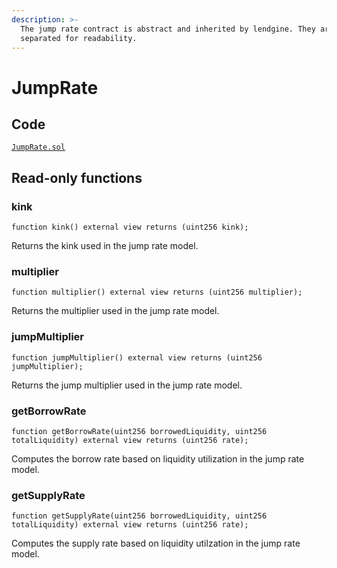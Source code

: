 ```yaml
---
description: >-
  The jump rate contract is abstract and inherited by lendgine. They are
  separated for readability.
---
```


# JumpRate

## Code

[`JumpRate.sol`](https://github.com/Numoen/pmmp/blob/main/src/core/JumpRate.sol)

## Read-only functions

### kink

```solidity
function kink() external view returns (uint256 kink);
```

Returns the kink used in the jump rate model.

### multiplier

```solidity
function multiplier() external view returns (uint256 multiplier);
```

Returns the multiplier used in the jump rate model.

### jumpMultiplier

```solidity
function jumpMultiplier() external view returns (uint256 jumpMultiplier);
```

Returns the jump multiplier used in the jump rate model.

### getBorrowRate

```solidity
function getBorrowRate(uint256 borrowedLiquidity, uint256 totalLiquidity) external view returns (uint256 rate);
```

Computes the borrow rate based on liquidity utilization in the jump rate model.

### getSupplyRate

```solidity
function getSupplyRate(uint256 borrowedLiquidity, uint256 totalLiquidity) external view returns (uint256 rate);
```

Computes the supply rate based on liquidity utilzation in the jump rate model.
